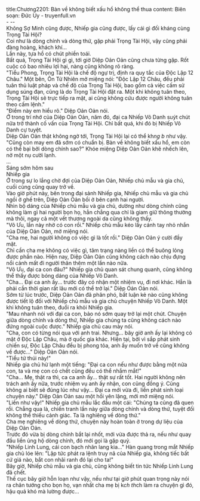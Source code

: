 title:Chương2201: Bàn về không biết xấu hổ không thể thua
content:
Biên soạn: Đức Uy - truyenfull.vn<br>- --<br>Không Sợ Minh cũng được, Nhiếp gia cũng được, lấy cái gì đối kháng cùng Trọng Tài Hội?<br>Coi như là dòng chính và dòng thứ, gặp phải Trọng Tài Hội, vậy cũng phải đàng hoàng, khách khí...<br>Lần này, tựa hồ có chút phiền toái.<br>Bất quá, Trọng Tài Hội gì gì, tới giờ Diệp Oản Oản cũng chưa từng gặp. Rốt cuộc có bao nhiêu lợi hại, nàng cũng không rõ ràng.<br>"Tiểu Phong, Trọng Tài Hội là chế độ ngự trị, định ra quy tắc của Độc Lập 12 Châu." Một bên, Ôn Tử Nhiên mở miệng nói: "Độc Lập 12 Châu, đều phải tuân thủ luật pháp và chế độ của Trọng Tài Hội, bao gồm cả việc cấm sử dụng súng đạn, cũng là do Trọng Tài Hội đặt ra. Một khi không tuân theo, Trọng Tài Hội sẽ trực tiếp ra mặt, ai cũng không cứu được người không tuân theo cấm lệnh."<br>"Điểm này em hiểu rõ." Diệp Oản Oản nói.<br>Ở trong trí nhớ của Diệp Oản Oản, năm đó, đại ca Nhiếp Vô Danh suýt chút nữa trở thành cố vấn của Trọng Tài Hội. Chỉ bất quá, khi đó bị Nhiếp Vô Danh cự tuyệt.<br>Diệp Oản Oản thật không ngờ tới, Trọng Tài Hội lại có thể kh*ng b* như vậy.<br>"Cũng còn may em đã sớm có chuẩn bị. Bàn về không biết xấu hổ, em còn có thể bại bởi dòng chính sao?" Khóe miệng Diệp Oản Oản khẽ nhếch lên, nở một nụ cười lạnh.<br>...<br>Sáng sớm hôm sau<br>Nhiếp gia<br>Ở trong sự lo lắng chờ đợi của Diệp Oản Oản, Nhiếp chủ mẫu và gia chủ, cuối cùng cũng quay trở về.<br>Vào giờ phút này, bên trong đại sảnh Nhiếp gia, Nhiếp chủ mẫu và gia chủ ngồi ở ghế trên, Diệp Oản Oản bồi ở bên cạnh hai người.<br>Nhìn bộ dáng của Nhiếp chủ mẫu và gia chủ, dường như dòng chính cũng không làm gì hai người bọn họ, hẳn chẳng qua chỉ là giam giữ thông thường mà thôi, ngay cả một vết thương ngoài da cũng không thấy.<br>"Vô Ưu, lần này nhờ có con rồi." Nhiếp chủ mẫu kéo lấy cánh tay nhỏ nhắn của Diệp Oản Oản, mở miệng nói.<br>"Cha mẹ, hai người không có việc gì là tốt rồi." Diệp Oản Oản ý cười đầy mặt.<br>Chỉ cần cha mẹ không có việc gì, tâm trạng nàng liền có thể buông lỏng được phần nào. Hiện nay, Diệp Oản Oản cũng không cách nào chịu đựng nổi cảnh mất đi người thân thêm một lần nào nữa.<br>"Vô Ưu, đại ca con đâu?" Nhiếp gia chủ quan sát chung quanh, cũng không thể thấy được bóng dáng của Nhiếp Vô Danh.<br>"Cha... Đại ca anh ấy... trước đây có nhận một nhiệm vụ, đi nơi khác. Hẳn là phải cần thời gian rất lâu mới có thể trở lại." Diệp Oản Oản nói.<br>Sớm từ lúc trước, Diệp Oản Oản đã phân phó, bất luận kẻ nào cũng không được tiết lộ đối với Nhiếp chủ mẫu và gia chủ chuyện Nhiếp Vô Danh. Một khi không tuân theo, đuổi ra khỏi Nhiếp gia.<br>"Mau nhanh nói với đại ca con, bảo nó sớm quay trở lại một chút. Chuyện giữa dòng chính và dòng thứ, Nhiếp gia chúng ta cũng không cách nào đứng ngoài cuộc được." Nhiếp gia chủ cau mày nói.<br>"Cha, con có từng nói qua với anh trai. Nhưng... bây giờ anh ấy lại không có mặt ở Độc Lập Châu, mà ở quốc gia khác. Hiện tại, bởi vì sắp phát sinh chiến sự, Độc Lập Châu đều bị phong tỏa, anh ấy muốn trở về cũng không về được..." Diệp Oản Oản nói.<br>"Tiểu tử thúi này!"<br>Nhiếp gia chủ hừ lạnh một tiếng: "Đại ca con nếu như được bằng một nửa con, ta và mẹ con có chết cũng đều có thể nhắm mắt!"<br>"Cha... Mẹ, thật ra thì, ca ca anh ấy... thật sự rất tốt. Hai người không nên trách anh ấy nữa, trước nhiệm vụ anh ấy nhận, con cũng đồng ý. Cũng không ai biết sẽ đúng lúc như vậy... Đại ca mới vừa đi, liền phát sinh loại chuyện này." Diệp Oản Oản sau một hồi yên lặng, mới mở miệng nói.<br>"Liền như vậy!" Nhiếp gia chủ mẫu lắc đầu một cái: "Chúng ta cũng đã quen rồi. Chẳng qua là, chiến tranh lần này giữa dòng chính và dòng thứ, tuyệt đối không thể thiếu cảnh giác. Ta là nghiêng về dòng thứ."<br>Cha mẹ nghiêng về dòng thứ, chuyện này hoàn toàn ở trong dự liệu của Diệp Oản Oản.<br>Trước đó vừa bị dòng chính bắt lại nhốt, mới vừa được thả ra, nếu như quay đầu liền ủng hộ dòng chính, đó mới gọi là gặp quỷ.<br>"Nhiếp Linh Lung, cái con bạch nhãn lang kia..." Hàn quang trong mắt Nhiếp gia chủ lóe lên: "Lập tức phát ra lệnh truy nã của Nhiếp gia, không tiếc bất cứ giá nào, bắt con nhãi ranh đó lại cho ta!"<br>Bây giờ, Nhiếp chủ mẫu và gia chủ, cũng không biết tin tức Nhiếp Linh Lung đã chết.<br>Thế cục bây giờ hỗn loạn như vậy, nếu như tại giờ phút quan trọng này nói ra chân tướng cho bọn họ, vạn nhất cha mẹ bị k*ch th*ch làm ra chuyện gì đó, hậu quả khó mà lường được...
